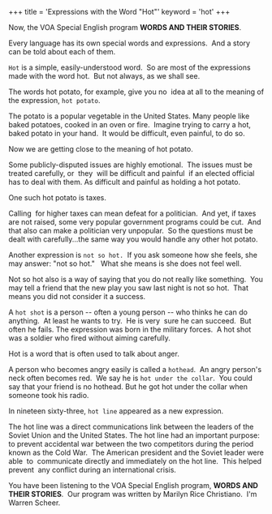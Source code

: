 +++
title = 'Expressions with the Word "Hot"'
keyword = 'hot'
+++

Now, the VOA Special English program **WORDS AND THEIR STORIES**.

Every language has its own special words and expressions.  And a story can be told about each of them.

`Hot` is a simple, easily-understood word.  So are most of the expressions made with the word hot.  But not always, as we shall see.

The words hot potato, for example, give you no  idea at all to the meaning of the expression, `hot potato`.

The potato is a popular vegetable in the United States. Many people like baked potatoes, cooked in an oven or fire.  Imagine trying to carry a hot, baked potato in your hand.  It would be difficult, even painful, to do so.

Now we are getting close to the meaning of hot potato.

Some publicly-disputed issues are highly emotional.  The issues must be  treated carefully, or  they  will be difficult and painful  if an elected official has to deal with them. As difficult and painful as holding a hot potato.

One such hot potato is taxes.

Calling  for higher taxes can mean defeat for a politician.  And yet, if taxes are not raised, some very popular government programs could be cut.  And that also can make a politician very unpopular.  So the questions must be dealt with carefully...the same way you would handle any other hot potato.

Another expression is `not so hot.`  If you ask someone how she feels, she may answer: "not so hot."   What she means is she does not feel well.

Not so hot also is a way of saying that you do not really like something.  You may tell a friend that the new play you saw last night is not so hot.  That means you did not consider it a success.

A `hot shot` is a person -- often a young person -- who thinks he can do anything.  At least he wants to try.  He is very  sure he can succeed.  But often he fails. The expression was born in the military forces.  A hot shot was a soldier who fired without aiming carefully.

Hot is a word that is often used to talk about anger.

A person who becomes angry easily is called a `hothead`.  An angry person's neck often becomes red.  We say he is `hot under the collar`.  You could say that your friend is no hothead. But he got hot under the collar when someone took his radio.

In nineteen sixty-three, `hot line` appeared as a new expression.

The hot line was a direct communications link between the leaders of the  Soviet Union and the United States. The hot line had an important purpose: to prevent accidental war between the two competitors during the period known as the Cold War.  The American president and the Soviet leader were able  to  communicate directly and immediately on the hot line.  This helped  prevent  any conflict during an international crisis.

You have been listening to the VOA Special English program, **WORDS AND THEIR STORIES**.  Our program was written by Marilyn Rice Christiano.  I'm Warren Scheer.
